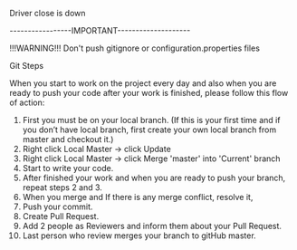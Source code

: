 Driver close is down

-----------------IMPORTANT--------------------

!!!WARNING!!!
Don't push gitignore or configuration.properties files

Git Steps

When you start to work on the project every day and also when you are ready to push your code after your work is finished, please follow this flow of action:

1. First you must be on your local branch. (If this is your first time and if you don’t have local branch, first create your own local branch from master and checkout it.)
2. Right click Local Master -> click Update
3. Right click Local Master -> click Merge 'master' into 'Current' branch
4. Start to write your code.
5. After finished your work and when you are ready to push your branch, repeat steps 2 and 3.
6. When you merge and If there is any merge conflict, resolve it,
7.  Push your commit.
8. Create Pull Request.
9. Add 2 people as Reviewers and inform them about your Pull Request.
10. Last person who review merges your branch to gitHub master. 